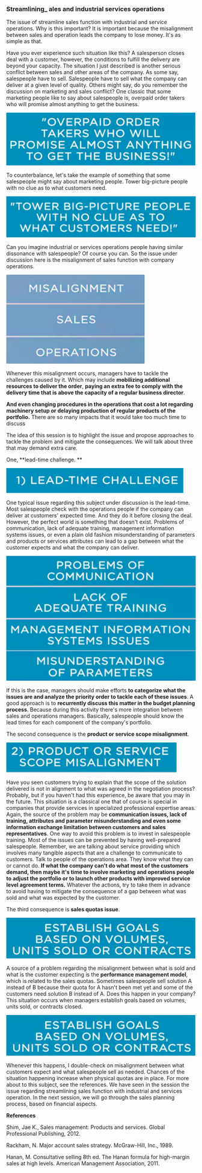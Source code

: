 ### Streamlining_ ales and industrial services operations

The issue of streamline sales function with industrial and service operations. Why is this important? It is important because the misalignment between sales and operation leads the company to lose money. It's as simple as that. 



Have you ever experience such situation like this? A salesperson closes deal with a customer,
however, the conditions to fulfill the delivery are beyond your capacity. The situation I just described is another serious conflict between sales and other areas of the company. As some say, salespeople have to sell. Salespeople have to sell what the company can deliver at a given level of quality. Others might say, do you remember the discussion on marketing and sales conflict?
One classic that some marketing people like to say about salespeople is, overpaid order takers who will promise almost anything to get the business. 

![](./P1.png)

To counterbalance, let's take the example of something that some salespeople might say
about marketing people. Tower big-picture people with no clue as to what customers need. 

![](./P2.png)

 Can you imagine industrial or services operations people having similar dissonance with salespeople? Of course you can. So the issue under discussion here is the misalignment of sales function with company operations. 

![](./P3.png)

Whenever this misalignment occurs, managers have to tackle the challenges caused by it. Which may include **mobilizing additional resources to deliver the order**,
**paying an extra fee to comply with the delivery time that is above the
capacity of a regular business director**. 

**And even changing procedures in the operations that cost a lot regarding machinery setup or delaying production of regular products of the portfolio.** There are so many impacts that it would take too much time to discuss

The idea of this session is to highlight the issue and propose approaches to tackle the problem
and mitigate the consequences. We will talk about three that may demand extra care. 

One, **lead-time challenge. **

![](./P4.png)

One typical issue regarding this subject under discussion is the lead-time. Most salespeople check
with the operations people if the company can deliver at customers' expected time. And they do it before closing the deal. However, the perfect world is something that doesn't exist. Problems of communication,
lack of adequate training, management information systems issues, or even a plain old fashion misunderstanding of parameters and products or services attributes can lead to a gap between what the customer expects and what the company can deliver. 

![](./P5.png)

If this is the case, managers should make efforts **to categorize what the issues are and analyze the priority order to tackle each of these issues**. A good approach is to **recurrently discuss this matter in the budget planning process**. Because during this activity there's more integration between sales and operations managers. Basically, salespeople should know the lead times for each component of the company's portfolio.



The second consequence is the **product or service scope misalignment**. 

![](./P6.png)

Have you seen customers trying to explain that the scope of the solution delivered is not in alignment to what was agreed in the negotiation process? Probably, but if you haven't had this experience, be aware that you may in the future. This situation is a classical one that of course is special in companies that provide services in specialized professional expertise areas. Again, the source of the problem may be
**communication issues, lack of training, attributes and parameter misunderstanding
and even some information exchange limitation between customers and
sales representatives**. One way to avoid this problem is to invest in salespeople training. Most of the issues can be prevented by having well-prepared salespeople. Remember, we are talking about
service providing which involves many tangible aspects that are a challenge to communicate to customers. Talk to people of the operations area. They know what they can or cannot do. **If what the company can't do what most of the customers demand, then maybe it's time to involve marketing and operations people to adjust the portfolio or to launch other products with improved service level agreement terms.** Whatever the actions, try to take them in advance to avoid having to mitigate the consequence
of a gap between what was sold and what was expected by the customer. 

The third consequence is **sales quotas issue**. 

![](./P8.png)

A source of a problem regarding the misalignment between what is sold and what is the customer expecting is the **performance management model**, which is related to the sales quotas. Sometimes salespeople sell solution A instead of B because their quota for A hasn't been met yet and some of the
customers need solution B instead of A. Does this happen in your company? This situation occurs when managers establish goals based on volumes, units sold, or contracts closed. 

![](./P8.png)

Whenever this happens, I double-check on misalignment between what customers expect and
what salespeople sell as needed. Chances of the situation happening increase when physical
quotas are in place. For more about to this subject, see the references. We have seen in the session
the issue regarding streamlining sales function with industrial and services operation. In the next session, we will go through the sales planning process, based on financial aspects.

**References**

Shim, Jae K., Sales management: Products and services. Global Professional Publishing, 2012.

Rackham, N. Major account sales strategy. McGraw-Hill, Inc., 1989.

Hanan, M. Consultative selling 8th ed. The Hanan formula for high-margin sales at high levels. American Management Association, 2011.